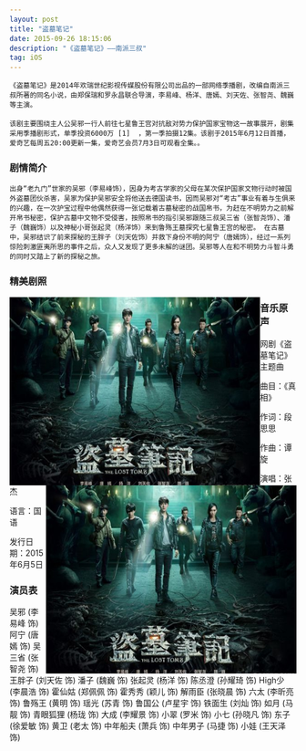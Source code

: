 ```yaml
---
layout: post
title: "盗墓笔记"
date: 2015-09-26 18:15:06 
description: "《盗墓笔记》——南派三叔"
tag: iOS
---
```



    《盗墓笔记》是2014年欢瑞世纪影视传媒股份有限公司出品的一部网络季播剧，改编自南派三叔所著的同名小说，由郑保瑞和罗永昌联合导演，李易峰、杨洋、唐嫣、刘天佐、张智尧、魏巍等主演。

    该剧主要围绕主人公吴邪一行人前往七星鲁王宫对抗敌对势力保护国家宝物这一故事展开，剧集采用季播剧形式，单季投资6000万 [1]  ，第一季拍摄12集。该剧于2015年6月12日首播，爱奇艺每周五20:00更新一集，爱奇艺会员7月3日可观看全集。。
     

### 剧情简介

    出身“老九门”世家的吴邪（李易峰饰），因身为考古学家的父母在某次保护国家文物行动时被国外盗墓团伙杀害，吴家为保护吴邪安全将他送去德国读书，因而吴邪对“考古”事业有着与生俱来的兴趣，在一次护宝过程中他偶然获得一张记载着古墓秘密的战国帛书，为赶在不明势力之前解开帛书秘密，保护古墓中文物不受侵害，按照帛书的指引吴邪跟随三叔吴三省（张智尧饰）、潘子（魏巍饰）以及神秘小哥张起灵（杨洋饰）来到鲁殇王墓探究七星鲁王宫的秘密。 在古墓中，吴邪结识了前来探秘的王胖子（刘天佐饰）并救下身份不明的阿宁（唐嫣饰），经过一系列惊险刺激匪夷所思的事件之后，众人又发现了更多未解的谜团。吴邪等人在和不明势力斗智斗勇的同时又踏上了新的探秘之旅。


### 精美剧照
<img src="/images/4.jpg"  width="440" height="330"  align="left"/>
<img src="/images/4.jpg"  width="440" height="330"  align="right"/>








### 音乐原声

网剧《盗墓笔记》主题曲

曲目：《真相》

作词：段思思

作曲：谭旋

演唱：张杰

语言：国语

发行日期：2015年6月5日



### 演员表
吴邪 (李易峰 饰) 阿宁 (唐嫣 饰) 吴三省 (张智尧 饰) 王胖子 (刘天佐 饰) 潘子 (魏巍 饰) 张起灵 (杨洋 饰) 陈丞澄 (孙耀琦 饰) High少 (李晨浩 饰) 霍仙姑 (郑佩佩 饰) 霍秀秀 (颖儿 饰) 解雨臣 (张晓晨 饰) 六太 (李昕亮 饰) 鲁殇王 (黄明 饰) 瑶光 (苏青 饰) 鲁国公 (卢星宇 饰) 铁面生 (刘灿 饰) 如月 (马靓 饰) 青眼狐狸 (杨珑 饰) 大成 (李耀景 饰) 小翠 (罗米 饰) 小七 (孙晓凡 饰) 东子 (徐爱敏 饰) 黄卫 (老太 饰) 中年船夫 (萧兵 饰) 中年男子 (马捷 饰) 小娃 (王天泽 饰)

